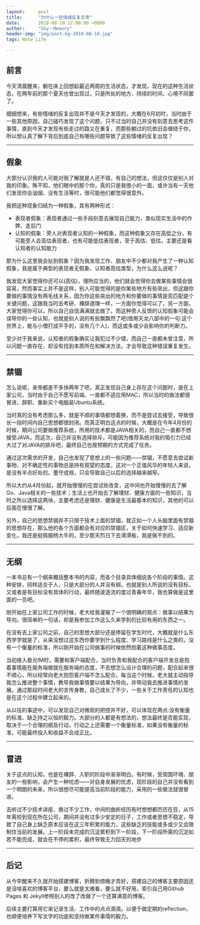 ```yaml
---
layout:     post
title:      "为什么一些情绪反复无常"
date:       2018-08-10 12:00:00 +0800
author:     "Sky丶Memory"
header-img: "img/post-bg-2018-08-10.jpg"
tags: Note Life

---
```


## 前言

今天清晨醒来，躺在床上回想起最近两周的生活状态，才发现，现在的这种生活状态，在两年前的那个夏天也曾出现过，只是所处的地方、持续的时间、心境不同罢了。

细细想来，有些情绪的反复出现并不是今天才发现的，大概在6月初时，当时由于一些其他原因，自己碰巧发现了这个问题，只不过当时自己并没有刻意去思考这件事情，直到今天才发现有些走过的路又在重复，而那些躺过的坑依旧会缠绕于你，所以想认真了解下背后到底自己有哪些问题导致了这些情绪的反复出现？

---

## 假象

大部分认识我的人可能对我了解就是人还不错，有自己的想法，但这仅仅是别人对我的印象。殊不知，他们眼中的那个你，真的只是我很小的一面，或许当有一天他们发现你会汹烟、没有生活等时，很可能他们都觉得很意外。

我把这种现象归结为一种假象，其有两种形式：

- 表现者假象：表现者通过一些手段刻意去展现自己能力，类似现实生活中的作弊、走后门
- 认知的假象：旁人对表现者认知的一种假象，而这种假象又存在高低之分，有可能旁人会高估表现者，也有可能低估表现者，至于高估、低估，主要还是看认知者的认知能力

那为什么这里我会扯到假象？因为我发现工作、朋友中不少都对我产生了一种认知假象，我是属于典型的表现者无假象、认知者高估类型，为什么这么说呢？

我发现大家觉得你还可以(高估)，理所应当的，他们就会觉得你去做某些事情会很容易，然而事实上并不是这样，别人可能觉得的是你某些地方有些突出，但这跟你要做的事情没有两毛线关系，因为你这些突出的地方和你要做的事情是否匹配是个关键问题，这跟我当时去考研、裸辞道理一样，一方面你觉得可以了，另一方面，大家觉得你可以，所以自己自信满满就去做了。而这种旁人反馈的认知假象可能会误导你的一些认知，也就是别人说的有些飘飘然了吧(借用天龙八部中的一句:这个世界上，能与小僧打成平手的，没有几个人)，而这或多或少会影响你的判断力。

至少对于我来说，认知者的假象确实让我犯过不少错，而自己一直都未曾注意，所以问题一直存在，却没有找到本质所在和解决方法，才会导致这种错误重复发生。

---

## 禁锢

怎么说呢，来帝都差不多快两年了吧，真正发现自己身上存在这个问题时，是在上家公司，当时由于自己不愿写前端、一直都不适应用MAC，所以当时的做法都很冒进，辞职、重新买个电脑装Ubuntu系统。

当时真的没有考虑那么多，就是不顺的事情都想着换，而不是尝试去接受，导致很长一段时间内自己思想都很封闭。而真正明白这点的时候，大概是在今年4月份的时候，期间公司要做推荐系统，所用的技术都是JAVA相关的，而自己一直都不想接受JAVA，而这次，自己并没有选择排斥，可能因为推荐系统对我的吸引力已经大过了对JAVA的排斥吧，最终自己也按预期的方式完成了任务。

通过这次需求的开发，自己也发现了思想上的一些问题——禁锢，不愿意去尝试新事物，对不确定性的事物总是持有观望的态度，这对一个正值风华的年轻人来说，是没有半点好处的。墨守成规，只会导致自己以后的选择越来越窄。

所以大约从4月份起，就开始慢慢的在尝试些改变，这中间也开始慢慢的去了解Go、Java相关的一些技术；生活上也开始去了解理财、健康方面的一些知识，当时之所以选择这两块，主要考虑还是理财、健康是生活最基本的知识，其他的可以后面在慢慢了解。

另外，自己的思想禁锢并不只限于技术上面的禁锢，就正如一个人头脑里面有禁锢的思想存在，那么他的各个方面都会有对应的禁锢区，关于如何快速学习、适应新变化，我还是挺佩服杨大牛的，至少那天烈日下去滑滑板，我是做不到的。

---

## 无纲

一本书总有一个纲来概括整本书的内容，而各个目录具体细说各个阶段的事情。这种安排，同样适合于人，只是大部分的人并没有纲，也就是别人所说的没有目标，又或者是有目标没有具体的行动，最终随波逐流的度过青春年华，我也算做是这里面的一员吧。

刚开始在上家公司工作的时候，老大给我灌输了一个很明确的观点：做事以结果为导向。很简单的一句话，却是我参加工作这么久来学到的比较有用的东西之一。

在没有去上家公司之前，自己的思想大部分还是停留在学生时代，大概就是什么东西学学就是了，从来没想过这东西你要学到什么程度、学习路线是什么之类的，没有一个衡量的标准，所以刚开始在公司做事的时候依然抱着这种做事态度。

当初接入极光IM时，需要和客户端配合，当时负责和我配合的客户端开发总是抱着事情能在服务端做就在服务端的态度，不去想怎么设计合理的问题，配合起来很不顺心，所以经常向老大抱怨客户端不怎么配合。每当这个时候，老大就主动指导我怎么推进整个事情，教导我做事情要以结果为导向，并带动我去推进事情的发展。通过那段时间老大的言传身教，自己成长了不少，一些关于工作责任的认知也是在这个过程中建立起来的。

从以往的事迹中，可以发现自己对微观的把控并不好，可以体现在两点:没有衡量的标准、缺乏持之以恒的毅力。大部分的人都是有想法的，想法最终是否能实现，取决于一个合理的纲及行动，行动之上还需要一个衡量标准，如果没有衡量的标准，可能最终投入和收益不会成正比。

---

## 冒进

关于这点的认知，也是在裸辞、入职的阶段中渐渐明白。有时候，受周围环境、朋友的一些影响，会产生一种忧虑——对自身发展的忧虑，现阶段的自己并没有看到一个明朗的未来，所以很想尽可能提高当前阶段的能力，采用的一些做法就很冒进。

去听过不少技术讲座、换过不少工作，中间的曲折经历有时想想都历历在目，从15年离校到现在所在公司，期间并没有过多少安定的日子，工作或者思想不稳定，导致了自己身上缺乏原本应该在这三年积累的能力，这些缺乏的技能或多或少又会限制住当前的发展。上一阶段未完成的沉淀累积到下一阶段，下一阶段所需的沉淀如若不能完成，就会在不停的累积，最终导致无力回天的地步

---

## 后记

从今早醒来不久就开始搭建博客，折腾到傍晚才弄好，搭建自己的博客主要原因还是没啥喜欢的博客平台，要么就是太难看，要么就不好用，索引自己用Github Pages 和 Jekyll参照别人的改了改做了一个还算满意的博客。

后续主要打算用它来记录生活、工作中的点点滴滴，以便于做定期的reflection，也顺便培养下写文字的功底和坚持做某件事情的毅力。


